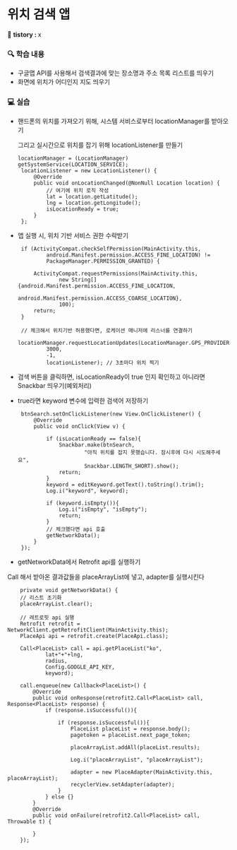 # 위치 검색 앱

📝 <b> tistory : </b> x

### 🔍 학습 내용
-  구글맵 API를 사용해서 검색결과에 맞는 장소명과 주소 목록 리스트를 띄우기 
-  화면에 위치가 어디인지 지도 띄우기

### 💻 실습
-  핸드폰의 위치를 가져오기 위해, 시스템 서비스로부터 locationManager를 받아오기

   그리고 실시간으로 위치를 잡기 위해 locationListener를 만들기

       locationManager = (LocationManager) getSystemService(LOCATION_SERVICE);
        locationListener = new LocationListener() {
            @Override
            public void onLocationChanged(@NonNull Location location) {
                // 여기에 위치 로직 작성
                lat = location.getLatitude();
                lng = location.getLongitude();
                isLocationReady = true; 
            }
        };

-  앱 실행 시, 위치 기반 서비스 권한 수락받기

        if (ActivityCompat.checkSelfPermission(MainActivity.this,
                android.Manifest.permission.ACCESS_FINE_LOCATION) !=
                PackageManager.PERMISSION_GRANTED) {

            ActivityCompat.requestPermissions(MainActivity.this,
                    new String[]{android.Manifest.permission.ACCESS_FINE_LOCATION,
                            android.Manifest.permission.ACCESS_COARSE_LOCATION},
                    100);
            return;
        }

        // 체크해서 위치기반 허용했다면, 로케이션 매니저에 리스너를 연결하기
        locationManager.requestLocationUpdates(LocationManager.GPS_PROVIDER,
                3000,
                -1,
                locationListener); // 3초마다 위치 찍기

-  검색 버튼을 클릭하면, isLocationReady이 true 인지 확인하고 아니라면 Snackbar 띄우기(예외처리)
-  true라면 keyword 변수에 입력한 검색어 저장하기

        btnSearch.setOnClickListener(new View.OnClickListener() {
            @Override
            public void onClick(View v) {

                if (isLocationReady == false){
                    Snackbar.make(btnSearch,
                            "아직 위치를 잡지 못했습니다. 잠시후에 다시 시도해주세요",
                            Snackbar.LENGTH_SHORT).show();
                    return;
                }
                keyword = editKeyword.getText().toString().trim();
                Log.i("keyword", keyword);

                if (keyword.isEmpty()){
                    Log.i("isEmpty", "isEmpty");
                    return;
                }
                // 체크했다면 api 호출
                getNetworkData();
            }
        });

-  getNetworkData에서 Retrofit api를 실행하기

  Call 해서 받아온 결과값들을 placeArrayList에 넣고, adapter를 실행시킨다

        private void getNetworkData() {
        // 리스트 초기화
        placeArrayList.clear();
        
        // 레트로핏 api 실행
        Retrofit retrofit = NetworkClient.getRetrofitClient(MainActivity.this);
        PlaceApi api = retrofit.create(PlaceApi.class);

        Call<PlaceList> call = api.getPlaceList("ko",
                lat+"+"+lng,
                radius,
                Config.GOOGLE_API_KEY,
                keyword);

        call.enqueue(new Callback<PlaceList>() {
            @Override
            public void onResponse(retrofit2.Call<PlaceList> call, Response<PlaceList> response) {
                if (response.isSuccessful()){

                    if (response.isSuccessful()){
                        PlaceList placeList = response.body();
                        pagetoken = placeList.next_page_token;

                        placeArrayList.addAll(placeList.results);

                        Log.i("placeArrayList", "placeArrayList");

                        adapter = new PlaceAdapter(MainActivity.this, placeArrayList);
                        recyclerView.setAdapter(adapter);
                    }
                } else {}
            }
            @Override
            public void onFailure(retrofit2.Call<PlaceList> call, Throwable t) {

            }
        });
